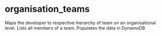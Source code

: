 # organisation_teams
Maps the developer to respective hierarchy of team on an organisational level. Lists all members of a team. Populates the data in DynamoDB
